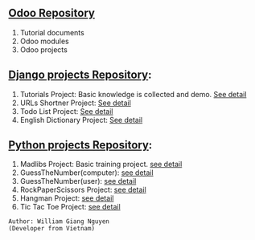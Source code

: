 ## [Odoo Repository]()
1. Tutorial documents
2. Odoo modules
3. Odoo projects

## [Django projects Repository](https://github.com/williamvietnam/python/tree/main/django):
1. Tutorials Project: Basic knowledge is collected and demo. [See detail](https://github.com/williamvietnam/python/tree/main/django/tutorials)
2. URLs Shortner Project: [See detail](https://github.com/williamvietnam/python/tree/main/django/urls_shortner_project)
3. Todo List Project: [See detail](https://github.com/williamvietnam/python/tree/main/django/todo_list_project)
4. English Dictionary Project: [See detail](https://github.com/williamvietnam/python/tree/main/django/EnglishDictionaryProject)

## [Python projects Repository](https://github.com/williamvietnam/python/tree/main/python-core):
1. Madlibs Project: Basic training project. [see detail](https://github.com/williamvietnam/python/tree/main/python-core/Madlibs)
2. GuessTheNumber(computer): [see detail](https://github.com/williamvietnam/python/tree/main/python-core/GuessTheNumber(computer))
3. GuessTheNumber(user): [see detail](https://github.com/williamvietnam/python/tree/main/python-core/GuessTheNumber(user))
4. RockPaperScissors Project: [see detail](https://github.com/williamvietnam/python/tree/main/python-core/RockPaperScissors)
5. Hangman Project: [see detail](https://github.com/williamvietnam/python/tree/main/python-core/Hangman)
6. Tic Tac Toe Project: [see detail](https://github.com/williamvietnam/python/tree/main/python-core/TicTacToe)


````
Author: William Giang Nguyen
(Developer from Vietnam)